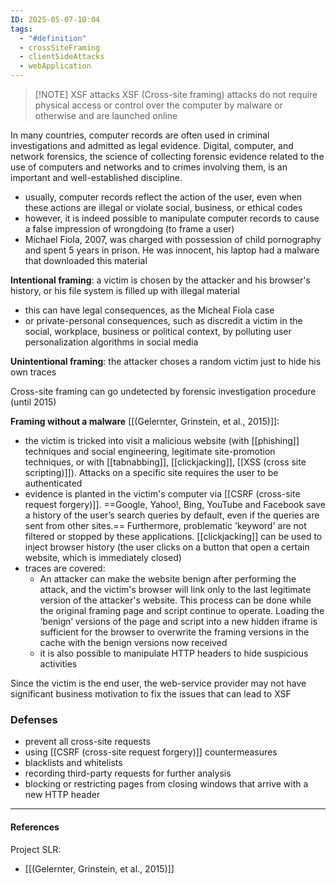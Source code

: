 ```yaml
---
ID: 2025-05-07-10:04
tags:
  - "#definition"
  - crossSiteFraming
  - clientSideAttacks
  - webApplication
---
```


> [!NOTE] XSF attacks
> XSF (Cross-site framing) attacks do not require physical access or control over the computer by malware or otherwise and are launched online

In many countries, computer records are often used in criminal investigations and admitted as legal evidence. Digital, computer, and network forensics, the science of collecting forensic evidence related to the use of computers and networks and to crimes involving them, is an important and well-established discipline.
- usually, computer records reflect the action of the user, even when these actions  are illegal or violate social, business, or ethical codes
- however, it is indeed possible to manipulate computer records to cause a false impression of wrongdoing (to frame a user)
- Michael Fiola, 2007, was charged with possession of child pornography and spent 5 years in prison. He was innocent, his laptop had a malware that downloaded this material

**Intentional framing**: a victim is chosen by the attacker and his browser's history, or his file system is filled up with illegal material
- this can have legal consequences, as the Micheal Fiola case
- or private-personal consequences, such as discredit a victim in the social, workplace, business or political context, by polluting user personalization algorithms in social media

**Unintentional framing**: the attacker choses a random victim just to hide his own traces

Cross-site framing can go undetected by forensic investigation procedure (until 2015)

**Framing without a malware** [[(Gelernter, Grinstein, et al., 2015)]]:
- the victim is tricked into visit a malicious website (with [[phishing]] techniques and social engineering, legitimate site-promotion techniques, or with [[tabnabbing]], [[clickjacking]], [[XSS (cross site scripting)]]). Attacks on a specific site requires the user to be authenticated
- evidence is planted in the victim's computer via [[CSRF (cross-site request forgery)]]. ==Google, Yahoo!, Bing, YouTube and Facebook save a history of the user’s search queries by default, even if the queries are sent from other sites.== Furthermore, problematic 'keyword' are not filtered or stopped by these applications. [[clickjacking]] can be used to inject browser history (the user clicks on a button that open a certain website, which is immediately closed)
- traces are covered:
	- An attacker can make the website benign after performing the attack, and the victim's browser will link only to the last legitimate version of the attacker's website. This process can be done while the original framing page and script continue to operate. Loading the ‘benign’ versions of the page and script into a new hidden iframe is sufficient for the browser to overwrite the framing versions in the cache with the benign versions now received
	- it is also possible to manipulate HTTP headers to hide suspicious activities

Since the victim is the end user, the web-service provider may not have significant business motivation to fix the issues that can lead to XSF

### Defenses

- prevent all cross-site requests
- using [[CSRF (cross-site request forgery)]] countermeasures
- blacklists and whitelists
- recording third-party requests for further analysis
- blocking or restricting pages from closing windows that arrive with a new HTTP header

---
#### References

Project SLR:
- [[(Gelernter, Grinstein, et al., 2015)]]